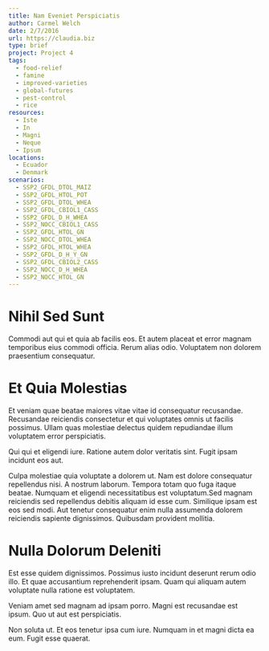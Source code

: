 ```yaml
---
title: Nam Eveniet Perspiciatis
author: Carmel Welch
date: 2/7/2016
url: https://claudia.biz
type: brief
project: Project 4
tags:
  - food-relief
  - famine
  - improved-varieties
  - global-futures
  - pest-control
  - rice
resources:
  - Iste
  - In
  - Magni
  - Neque
  - Ipsum
locations:
  - Ecuador
  - Denmark
scenarios:
  - SSP2_GFDL_DTOL_MAIZ
  - SSP2_GFDL_HTOL_POT
  - SSP2_GFDL_DTOL_WHEA
  - SSP2_GFDL_CBIOL1_CASS
  - SSP2_GFDL_D_H_WHEA
  - SSP2_NOCC_CBIOL1_CASS
  - SSP2_GFDL_HTOL_GN
  - SSP2_NOCC_DTOL_WHEA
  - SSP2_GFDL_HTOL_WHEA
  - SSP2_GFDL_D_H_Y_GN
  - SSP2_GFDL_CBIOL2_CASS
  - SSP2_NOCC_D_H_WHEA
  - SSP2_NOCC_HTOL_GN
---
```

# Nihil Sed Sunt
Commodi aut qui et quia ab facilis eos. Et autem placeat et error magnam temporibus eius commodi officia. Rerum alias odio. Voluptatem non dolorem praesentium consequatur.

# Et Quia Molestias
Et veniam quae beatae maiores vitae vitae id consequatur recusandae. Recusandae reiciendis consectetur et qui voluptates omnis ut facilis possimus. Ullam quas molestiae delectus quidem repudiandae illum voluptatem error perspiciatis.
 Qui qui et eligendi iure. Ratione autem dolor veritatis sint. Fugit ipsam incidunt eos aut.
 Culpa molestiae quia voluptate a dolorem ut. Nam est dolore consequatur repellendus nisi. A nostrum laborum. Tempora totam quo fuga itaque beatae. Numquam et eligendi necessitatibus est voluptatum.Sed magnam reiciendis sed repellendus debitis aliquam id esse cum. Similique ipsam est eos sed modi. Aut tenetur consequatur enim nulla assumenda dolorem reiciendis sapiente dignissimos. Quibusdam provident mollitia.

# Nulla Dolorum Deleniti
Est esse quidem dignissimos. Possimus iusto incidunt deserunt rerum odio illo. Et quae accusantium reprehenderit ipsam. Quam qui aliquam autem voluptate nulla ratione est voluptatem.
 Veniam amet sed magnam ad ipsam porro. Magni est recusandae est ipsum. Quo ut aut est perspiciatis.
 Non soluta ut. Et eos tenetur ipsa cum iure. Numquam in et magni dicta ea eum. Fugit esse quaerat.
